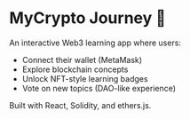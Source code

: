# MyCrypto Journey 🧠

An interactive Web3 learning app where users:
- Connect their wallet (MetaMask)
- Explore blockchain concepts
- Unlock NFT-style learning badges
- Vote on new topics (DAO-like experience)

Built with React, Solidity, and ethers.js.
